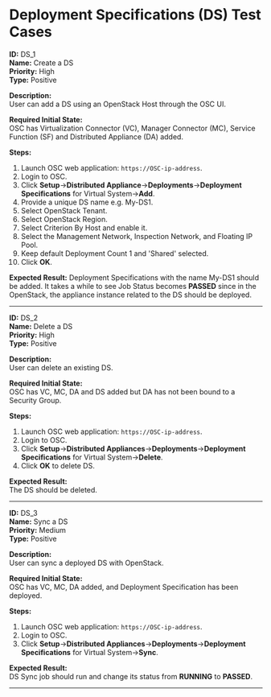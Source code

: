 # Deployment Specifications (DS) Test Cases

**ID:** DS_1  
**Name:** Create a DS  
**Priority:** High  
**Type:** Positive  

**Description:**  
User can add a DS using an OpenStack Host through the OSC UI.

**Required Initial State:**  
OSC has Virtualization Connector (VC), Manager Connector (MC), Service Function (SF) and Distributed Appliance (DA) added.

**Steps:**    
1. Launch OSC web application: ```https://OSC-ip-address```.  
2. Login to OSC.  
3. Click **Setup**->**Distributed Appliance**->**Deployments**->**Deployment Specifications** for Virtual System->**Add**.  
4. Provide a unique DS name e.g. My-DS1.  
5. Select OpenStack Tenant.  
6. Select OpenStack Region.  
7. Select Criterion By Host and enable it.  
8. Select the Management Network, Inspection Network, and Floating IP Pool.
9. Keep default Deployment Count 1 and 'Shared' selected.  
10. Click **OK**.  

**Expected Result:**
Deployment Specifications with the name My-DS1 should be added. It takes a while to see Job Status becomes **PASSED** since in the OpenStack, the appliance instance related to the DS should be deployed.  

****

**ID:** DS_2  
**Name:** Delete a DS  
**Priority:** High  
**Type:** Positive  

**Description:**  
User can delete an existing DS.

**Required Initial State:**  
OSC has VC, MC, DA and DS added but DA has not been bound to a Security Group.  

**Steps:**    
1. Launch OSC web application: ```https://OSC-ip-address```.  
2. Login to OSC.  
3. Click **Setup**->**Distributed Appliances**->**Deployments**->**Deployment Specifications** for Virtual System->**Delete**.  
4. Click **OK** to delete DS.  

**Expected Result:**  
The DS should be deleted.

****

**ID:** DS_3  
**Name:** Sync a DS  
**Priority:** Medium  
**Type:** Positive  

**Description:**  
User can sync a deployed DS with OpenStack.  

**Required Initial State:**  
OSC has VC, MC, DA added, and Deployment Specification has been deployed.  

**Steps:**    
1. Launch OSC web application: ```https://OSC-ip-address```.  
2. Login to OSC.  
3. Click **Setup**->**Distributed Appliances**->**Deployments**->**Deployment Specifications** for Virtual System->**Sync**.  

**Expected Result:**  
DS Sync job should run and change its status from **RUNNING** to **PASSED**.  

****
